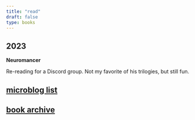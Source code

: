 ```yaml
--- 
title: "read" 
draft: false 
type: books 
---
```


## 2023

**Neuromancer**

Re-reading for a Discord group. Not my favorite of his trilogies, but still fun.

## [microblog list](https://micro.brookshelley.com/2023/01/01/bookgoals.html)
## [book archive](/bookarchive)